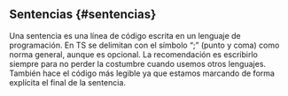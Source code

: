 ## Sentencias {#sentencias}

Una sentencia es una línea de código escrita en un lenguaje de programación. En TS se delimitan con el símbolo “;” (punto y coma) como norma general, aunque es opcional. La recomendación es escribirlo siempre para no perder la costumbre cuando usemos otros lenguajes. También hace el código más legible ya que estamos marcando de forma explícita el final de la sentencia.